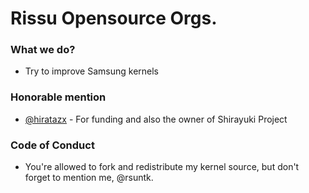 # Rissu Opensource Orgs.
### What we do?
- Try to improve Samsung kernels

### Honorable mention
- [@hiratazx](https://github.com/hiratazx) - For funding and also the owner of Shirayuki Project

### Code of Conduct
- You're allowed to fork and redistribute my kernel source, but don't forget to mention me, @rsuntk.
